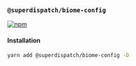 ### `@superdispatch/biome-config`

[![npm](https://img.shields.io/npm/v/@superdispatch/biome-config)](https://www.npmjs.com/package/@superdispatch/biome-config)

#### Installation

```bash
yarn add @superdispatch/biome-config -D
```
